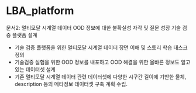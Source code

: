 # LBA_platform
문서2: 멀티모달 시계열 데이터 OOD 정보에 대한 불확실성 자각 및 질문 성장 기술 검증 플랫폼 설계

- 기술 검증 플랫폼을 위한 멀티모달 시계열 데이터 장면 이해 및 스토리 학습 태스크 정의
- 기술검증 실험을 위한 OOD 정보를 내포하고 OOD 해결을 위한 올바른 정보도 알고 있는 데이터셋 설계
- 기존 멀티모달 시계열 데이터 관련 데이터셋에 다양한 시구간 길이에 기반한 물체, description 등의 메타정보 데이터셋 구축 계획 수립.

